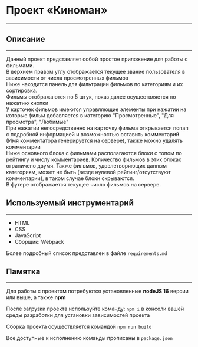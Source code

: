 # Проект «Киноман»

---

## Описание

---
Данный проект представляет собой простое приложение для работы с фильмами.</br>
В верхнем правом углу отображается текущее звание пользователя в зависимости от числа просмотренных фильмов</br>
Ниже находится панель для фильтрации фильмов по категориям и их сортировка.</br>
Фильмы отображаются по 5 штук, показ далее осуществляется по нажатию кнопки</br>
У карточек фильмов имеются управляющие элементы при нажатии на которые фильм добавляется в категорию "Просмотренные", "Для просмотра", "Любимые"</br>
При нажатии непосредственно на карточку фильма открывается попап с подробной информацией и возможностью оставить комментарий (Имя комментатора генерируется на сервере), также можно удалять комментарии</br>
Ниже основного блока с фильмами располагаются блоки с топом по рейтингу и числу комментариев. Количество фильмов в этих блоках ограничено двумя. Также фильмов, удовлетворяющих данным категориям, может не быть (везде нулевой рейтинг/отсутствуют комментарии), в таком случае блоки скрываются.<br>
В футере отображается текущее число фильмов на сервере.


## Используемый инструментарий

---

* HTML
* CSS
* JavaScript
* Сборщик: Webpack

Более подробный список представлен в файле ```requirements.md```

## Памятка

---
Для работы с проектом потребуются установленные **nodeJS 16** версии или выше, а также **npm**

После загрузки проекта используйте команду: ```npm i``` в консоли вашей среды разработки для установки зависимостей проекта

Сборка проекта осуществляется командой ```npm run build```

Все доступные к исполнению команды прописаны в ```package.json```
